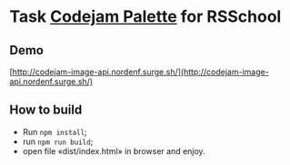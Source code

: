 # Task [Codejam Palette](https://github.com/rolling-scopes-school/tasks/blob/master/tasks/stage-2/codejam-palette/codejam-palette_en.md) for RSSchool

## Demo
[http://codejam-image-api.nordenf.surge.sh/](http://codejam-image-api.nordenf.surge.sh/)

## How to build

* Run ```npm install```;
* run ```npm run build```;
* open file «dist/index.html» in browser and enjoy.
